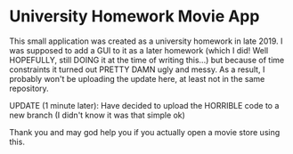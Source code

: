 # University Homework Movie App

This small application was created as a university homework in late 2019. I was supposed to add a GUI to it as a later
homework (which I did! Well HOPEFULLY, still DOING it at the time of writing this...) but because of time constraints
it turned out PRETTY DAMN ugly and messy. As a result, I probably won't be uploading the update here, at least not in the 
same repository.

UPDATE (1 minute later): Have decided to upload the HORRIBLE code to a new branch (I didn't know it was that simple ok)

Thank you and may god help you if you actually open a movie store using this.
